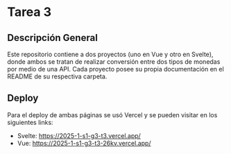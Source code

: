 # Tarea 3

## Descripción General

Este repositorio contiene a dos proyectos (uno en Vue y otro en Svelte), donde ambos se tratan de realizar conversión entre dos tipos de monedas por medio de una API. 
Cada proyecto posee su propia documentación en el README de su respectiva carpeta.

## Deploy
Para el deploy de ambas páginas se usó Vercel y se pueden visitar en los siguientes links:  
- Svelte: <https://2025-1-s1-g3-t3.vercel.app/>  
- Vue: <https://2025-1-s1-g3-t3-26kv.vercel.app/>


